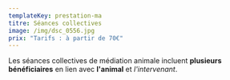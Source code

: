 ```yaml
---
templateKey: prestation-ma
titre: Séances collectives
image: /img/dsc_0556.jpg
prix: "Tarifs : à partir de 70€"
---
```

Les séances collectives de médiation animale incluent **plusieurs bénéficiaires** en lien avec **l'animal** et *l'intervenant*.